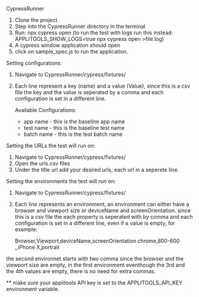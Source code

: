 CypressRunner

1) Clone the project.
2) Step into the CypressRunner directory in the terminal
3) Run: npx cypress open 
(to run the test with logs run this instead: APPLITOOLS_SHOW_LOGS=true npx cypress open >file.log)
4) A cypress window application should open
5) click on sample_spec.js to run the application.


Setting configurations:
1) Navigate to CypressRunner/cypress/fixtures/ 
2) Each line represent a key (name) and a value (Value), since this is a csv file the key and the value is seperated by a comma and each configuration is set in a different line.

	Available Configurations:
	- app name - this is the baseline app name
	- test name - this is the baseline test name
	- batch name - this is the test batch name

Setting the URLs the test will run on:
1) Navigate to CypressRunner/cypress/fixtures/ 
2) Open the urls.csv files
3) Under the title url add your desired urls, each url in a seperete line.

Setting the environments the test will run on:
1) Navigate to CypressRunner/cypress/fixtures/
2) Each line represents an environment, an environment can either have a browser and viewport size or deviceName and screenOrientation.
since this is a csv file the each property is seperated with by comma and each configuration is set in a different line, even if a value is empty, for example:

	Browser,Viewport,deviceName,screenOrientation
	chrome,800-600
	,,iPhone X,portrait

the second environnet starts with two comma since the browser and the viewport size are empty, in the first environment eventhough the 3rd and the 4th values are empty, there is no need for extra commas.

** make sure your applitools API key is set to the APPLITOOLS_API_KEY environment variable.
